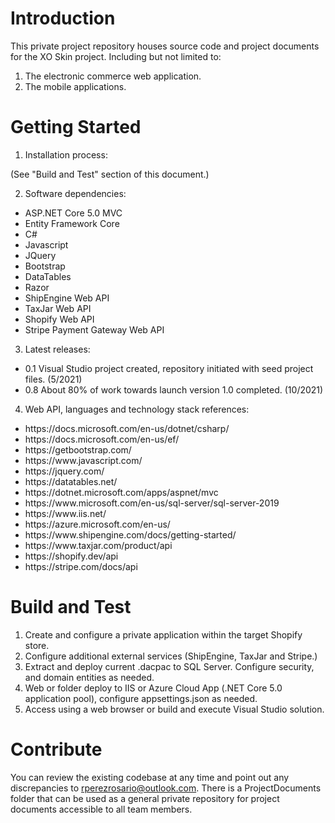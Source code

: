# Introduction 
This private project repository houses source code and project documents for the XO Skin project. 
Including but not limited to:

1. The electronic commerce web application.
2. The mobile applications.

# Getting Started
1.	Installation process:

(See "Build and Test" section of this document.)

2.	Software dependencies:

<ul>
<li>ASP.NET Core 5.0 MVC</li>
<li>Entity Framework Core</li>
<li>C#</li>
<li>Javascript</li>
<li>JQuery</li>
<li>Bootstrap</li>
<li>DataTables</li>
<li>Razor</li>
<li>ShipEngine Web API</li>
<li>TaxJar Web API</li>
<li>Shopify Web API</li>
<li>Stripe Payment Gateway Web API</li>
</ul>

3.	Latest releases:

<ul>
<li>0.1 Visual Studio project created, repository initiated with seed project files. (5/2021)</li>
<li>0.8 About 80% of work towards launch version 1.0 completed. (10/2021)</li>
</ul>

4.	Web API, languages and technology stack references:

<ul>
<li>https://docs.microsoft.com/en-us/dotnet/csharp/</li>
<li>https://docs.microsoft.com/en-us/ef/</li>
<li>https://getbootstrap.com/</li>
<li>https://www.javascript.com/</li>
<li>https://jquery.com/</li>
<li>https://datatables.net/</li>
<li>https://dotnet.microsoft.com/apps/aspnet/mvc</li>
<li>https://www.microsoft.com/en-us/sql-server/sql-server-2019</li>
<li>https://www.iis.net/</li>
<li>https://azure.microsoft.com/en-us/</li>
<li>https://www.shipengine.com/docs/getting-started/</li>
<li>https://www.taxjar.com/product/api</li>
<li>https://shopify.dev/api</li>
<li>https://stripe.com/docs/api</li>
</ul>

# Build and Test
1. Create and configure a private application within the target Shopify store.
2. Configure additional external services (ShipEngine, TaxJar and Stripe.) 
3. Extract and deploy current .dacpac to SQL Server. Configure security, and domain entities as needed.
4. Web or folder deploy to IIS or Azure Cloud App (.NET Core 5.0 application pool), 
configure appsettings.json as needed.
5. Access using a web browser or build and execute Visual Studio solution.

# Contribute
You can review the existing codebase at any time and point out any discrepancies to 
rperezrosario@outlook.com. There is a ProjectDocuments folder that can be used as a general 
private repository for project documents accessible to all team members.